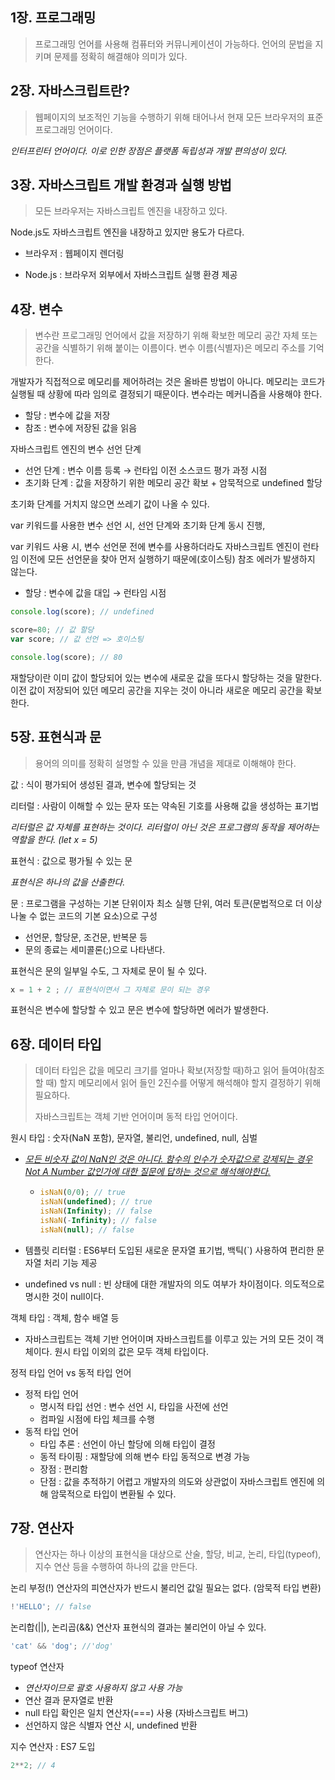 ## 1장. 프로그래밍

> 프로그래밍 언어를 사용해 컴퓨터와 커뮤니케이션이 가능하다. 언어의 문법을 지키며 문제를 정확히 해결해야 의미가 있다.



## 2장. 자바스크립트란?

> 웹페이지의 보조적인 기능을 수행하기 위해 태어나서 현재 모든 브라우저의 표준 프로그래밍 언어이다.

*인터프린터 언어이다. 이로 인한 장점은 플랫폼 독립성과 개발 편의성이 있다.*



## 3장. 자바스크립트 개발 환경과 실행 방법

> 모든 브라우저는 자바스크립트 엔진을 내장하고 있다.

Node.js도 자바스크립트 엔진을 내장하고 있지만 용도가 다르다.

- 브라우저 : 웹페이지 렌더링

- Node.js : 브라우저 외부에서 자바스크립트 실행 환경 제공



## 4장. 변수

> 변수란 프로그래밍 언어에서 값을 저장하기 위해 확보한 메모리 공간 자체 또는 공간을 식별하기 위해 붙이는 이름이다. 변수 이름(식별자)은 메모리 주소를 기억한다.

개발자가 직접적으로 메모리를 제어하려는 것은 올바른 방법이 아니다. 메모리는 코드가 실행될 때 상황에 따라 임의로 결정되기 때문이다. 변수라는 메커니즘을 사용해야 한다.

- 할당 : 변수에 값을 저장
- 참조 : 변수에 저장된 값을 읽음

자바스크립트 엔진의 변수 선언 단계

- 선언 단계 : 변수 이름 등록 &rarr; 런타입 이전 소스코드 평가 과정 시점
- 초기화 단계 : 값을 저장하기 위한 메모리 공간 확보 + 암묵적으로 undefined 할당

초기화 단계를 거치지 않으면 쓰레기 값이 나올 수 있다.

var 키워드를 사용한 변수 선언 시, 선언 단계와 초기화 단계 동시 진행, 

var 키워드 사용 시, 변수 선언문 전에 변수를 사용하더라도 자바스크립트 엔진이 런타임 이전에 모든 선언문을 찾아 먼저 실행하기 때문에(호이스팅) 참조 에러가 발생하지 않는다.

- 할당 : 변수에 값을 대입 &rarr; 런타임 시점 

```js
console.log(score); // undefined

score=80; // 값 할당
var score; // 값 선언 => 호이스팅

console.log(score); // 80
```

재할당이란 이미 값이 할당되어 있는 변수에 새로운 값을 또다시 할당하는 것을 말한다. 이전 값이 저장되어 있던 메모리 공간을 지우는 것이 아니라 새로운 메모리 공간을 확보한다.



## 5장. 표현식과 문

> 용어의 의미를 정확히 설명할 수 있을 만큼 개념을 제대로 이해해야 한다.

값 : 식이 평가되어 생성된 결과, 변수에 할당되는 것

리터럴 : 사람이 이해할 수 있는 문자 또는 약속된 기호를 사용해 값을 생성하는 표기법

*리터럴은 값 자체를 표현하는 것이다. 리터럴이 아닌 것은 프로그램의 동작을 제어하는 역할을 한다. (let x = 5)*

표현식 : 값으로 평가될 수 있는 문

*표현식은 하나의 값을 산출한다.*

문 : 프로그램을 구성하는 기본 단위이자 최소 실행 단위, 여러 토큰(문법적으로 더 이상 나눌 수 없는 코드의 기본 요소)으로 구성

- 선언문, 할당문, 조건문, 반복문 등
- 문의 종료는 세미콜론(;)으로 나타낸다.

표현식은 문의 일부일 수도, 그 자체로 문이 될 수 있다.

```js
x = 1 + 2 ; // 표현식이면서 그 자체로 문이 되는 경우
```

표현식은 변수에 할당할 수 있고 문은 변수에 할당하면 에러가 발생한다.



## 6장. 데이터 타입

> 데이터 타입은 값을 메모리 크기를 얼마나 확보(저장할 때)하고 읽어 들여야(참조할 때) 할지 메모리에서 읽어 들인 2진수를 어떻게 해석해야 할지 결정하기 위해 필요하다.
>
> 자바스크립트는 객체 기반 언어이며 동적 타입 언어이다.

원시 타입 : 숫자(NaN 포함), 문자열, 불리언, undefined, null, 심벌

- [*모든 비숫자 값이 NaN인 것은 아니다. 함수의 인수가 숫자값으로 강제되는 경우 Not A Number 값인가에 대한 질문에 답하는 것으로 해석해야한다.*](https://developer.mozilla.org/ko/docs/Web/JavaScript/Reference/Global_Objects/isNaN#%ED%98%BC%EB%9E%80%EC%8A%A4%EB%9F%AC%EC%9A%B4_%ED%8A%B9%EB%B3%84_%EC%BC%80%EC%9D%B4%EC%8A%A4_%ED%96%89%EB%8F%99)

  - ```js
    isNaN(0/0); // true
    isNaN(undefined); // true
    isNaN(Infinity); // false
    isNaN(-Infinity); // false
    isNaN(null); // false
    ```

- 템플릿 리터럴 : ES6부터 도입된 새로운 문자열 표기법, 백틱(`) 사용하여 편리한 문자열 처리 기능 제공
- undefined vs null : 빈 상태에 대한 개발자의 의도 여부가 차이점이다. 의도적으로 명시한 것이 null이다.

객체 타입 : 객체, 함수 배열 등

- 자바스크립트는 객체 기반 언어이며 자바스크립트를 이루고 있는 거의 모든 것이 객체이다. 원시 타입 이외의 값은 모두 객체 타입이다.

정적 타입 언어 vs 동적 타입 언어

- 정적 타입 언어
  - 명시적 타입 선언 : 변수 선언 시, 타입을 사전에 선언
  - 컴파일 시점에 타입 체크를 수행
- 동적 타입 언어
  - 타입 추론 : 선언이 아닌 할당에 의해 타입이 결정
  - 동적 타이핑 : 재할당에 의해 변수 타입 동적으로 변경 가능
  - 장점 : 편리함
  - 단점 : 값을 추적하기 어렵고 개발자의 의도와 상관없이 자바스크립트 엔진에 의해 암묵적으로 타입이 변환될 수 있다.



## 7장. 연산자

> 연산자는 하나 이상의 표현식을 대상으로 산술, 할당, 비교, 논리, 타입(typeof), 지수 연산 등을 수행하여 하나의 값을 만든다.

논리 부정(!) 연산자의 피연산자가 반드시 불리언 값일 필요는 없다. (암묵적 타입 변환)

```js
!'HELLO'; // false
```

논리합(||), 논리곱(&&) 연산자 표현식의 결과는 불리언이 아닐 수 있다.

```js
'cat' && 'dog'; //'dog'
```

typeof 연산자

- *연산자이므로 괄호 사용하지 않고 사용 가능*
- 연산 결과 문자열로 반환
- null 타입 확인은 일치 연산자(===) 사용 (자바스크립트 버그)
- 선언하지 않은 식별자 연산 시, undefined 반환

지수 연산자 : ES7 도입

```js
2**2; // 4
```
